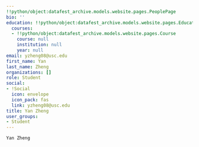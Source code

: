 ```yaml
---
!!python/object:datafest_archive.models.website.pages.PeoplePage
bio: ''
education: !!python/object:datafest_archive.models.website.pages.Education
  courses:
  - !!python/object:datafest_archive.models.website.pages.Course
    course: null
    institution: null
    year: null
email: yzheng08@usc.edu
first_name: Yan
last_name: Zheng
organizations: []
role: Student
social:
- !Social
  icon: envelope
  icon_pack: fas
  link: yzheng08@usc.edu
title: Yan Zheng
user_groups:
- Student
---
```


    Yan Zheng
    